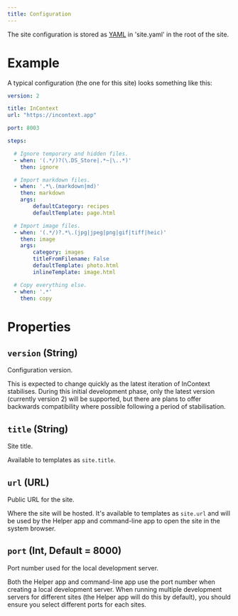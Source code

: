 ```yaml
---
title: Configuration
---
```


The site configuration is stored as [YAML](https://yaml.org) in 'site.yaml' in the root of the site.

# Example

A typical configuration (the one for this site) looks something like this:

```yaml
version: 2

title: InContext
url: "https://incontext.app"

port: 8003

steps:

  # Ignore temporary and hidden files.
  - when: '(.*/)?(\.DS_Store|.*~|\..*)'
    then: ignore

  # Import markdown files.
  - when: '.*\.(markdown|md)'
    then: markdown
    args:
        defaultCategory: recipes
        defaultTemplate: page.html

  # Import image files.
  - when: '(.*/)?.*\.(jpg|jpeg|png|gif|tiff|heic)'
    then: image
    args:
        category: images
        titleFromFilename: False
        defaultTemplate: photo.html
        inlineTemplate: image.html

  # Copy everything else.
  - when: '.*'
    then: copy

```

# Properties

## `version` (String)

Configuration version.

This is expected to change quickly as the latest iteration of InContext stabilises. During this initial development
phase, only the latest version (currently version 2) will be supported, but there are plans to offer backwards
compatibility where possible following a period of stabilisation.

## `title` (String)

Site title.

Available to templates as `site.title`.

## `url` (URL)

Public URL for the site.

Where the site will be hosted. It's available to templates as `site.url` and will be used by the Helper app and
command-line app to open the site in the system browser.

## `port` (Int, Default = 8000)

Port number used for the local development server.

Both the Helper app and command-line app use the port number when creating a local development server. When running
multiple development servers for different sites (the Helper app will do this by default), you should ensure you select
different ports for each sites.
